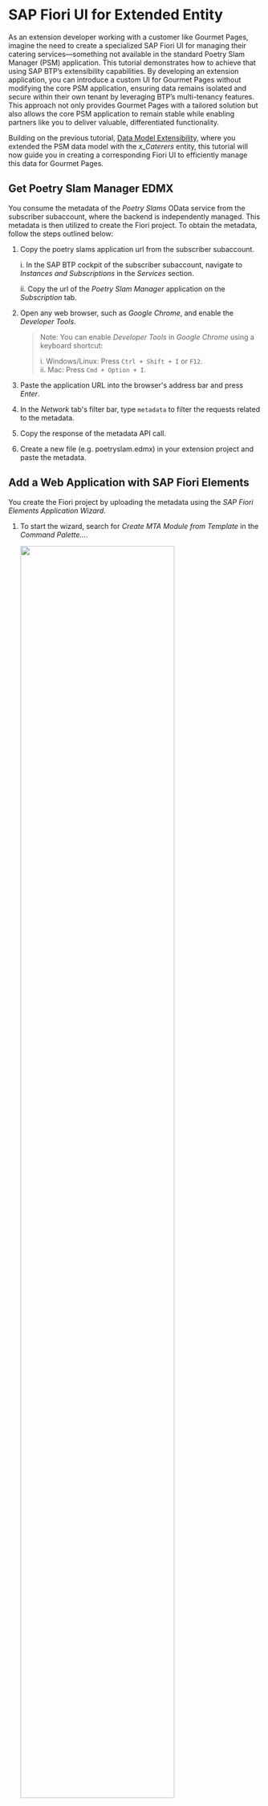 # SAP Fiori UI for Extended Entity

As an extension developer working with a customer like Gourmet Pages, imagine the need to create a specialized SAP Fiori UI for managing their catering services—something not available in the standard Poetry Slam Manager (PSM) application. This tutorial demonstrates how to achieve that using SAP BTP’s extensibility capabilities. By developing an extension application, you can introduce a custom UI for Gourmet Pages without modifying the core PSM application, ensuring data remains isolated and secure within their own tenant by leveraging BTP’s multi-tenancy features. This approach not only provides Gourmet Pages with a tailored solution but also allows the core PSM application to remain stable while enabling partners like you to deliver valuable, differentiated functionality.

Building on the previous tutorial, [Data Model Extensibility](./02-DataModelExtensibility.md), where you extended the PSM data model with the *x_Caterers* entity, this tutorial will now guide you in creating a corresponding Fiori UI to efficiently manage this data for Gourmet Pages.

## Get Poetry Slam Manager EDMX

You consume the metadata of the *Poetry Slams* OData service from the subscriber subaccount, where the backend is independently managed. This metadata is then utilized to create the Fiori project. To obtain the metadata, follow the steps outlined below:

1. Copy the poetry slams application url from the subscriber subaccount.

    i. In the SAP BTP cockpit of the subscriber subaccount, navigate to *Instances and Subscriptions* in the *Services* section.

    ii. Copy the url of the *Poetry Slam Manager* application on the *Subscription* tab.

2. Open any web browser, such as *Google Chrome*, and enable the *Developer Tools*.

    > Note: You can enable *Developer Tools* in *Google Chrome* using a keyboard shortcut:
    >
    > i. Windows/Linux: Press `Ctrl + Shift + I` or `F12`.  
    > ii. Mac: Press `Cmd + Option + I`.

3. Paste the application URL into the browser's address bar and press *Enter*.

4. In the *Network* tab's filter bar, type `metadata` to filter the requests related to the metadata.

5. Copy the response of the metadata API call.

6. Create a new file (e.g. poetryslam.edmx) in your extension project and paste the metadata.

## Add a Web Application with SAP Fiori Elements

You create the Fiori project by uploading the metadata using the *SAP Fiori Elements Application Wizard*.

1. To start the wizard, search for *Create MTA Module from Template* in the *Command Palette...*.

   <img src="./images/03_FE-Wizard-open.png" width="80%">

2. Select the *SAP Fiori Generator* module template. 
3. Choose *List Report Page*.
4. Select the data source and the OData service as follows:
   - *Data source*: *Upload a Metadata Document*
   - *Metadata file path*: *Upload the metadata file created in the previous section*
5. Select the main entity from the list:
   - *Main entity*: *x_Caterers*
   - *Automatically add table columns*: *Yes*
6. Add further project attributes:
   - *Module name*: *caterer*
   - *Application title*: *Caterers*
   - *Application namespace*: leave empty
   - *Description*: *Application to create and manage caterers*
   - *Enable Typescript*: *Yes*
   - *Add deployment configuration*: *Yes*
   - *Add FLP configuration*: *No*
   - *Configure Advanced Options*: *No*
7. Select the deployment configuration:
   - *Please choose the target*: *Cloud Foundry*
   - *Destination name*: *none*
   - *Add application to managed application router*: *Yes*
8. Select the Fiori settings:
   - *Smart Variant Management*: *Use Page Variant*
   - *Layout*: *Standard Layout*
   - *Table Type*: *Responsive*
   - *Selection Mode*: *Single*
9. Select the CI/CD settings:
   - *Translation Domain*: leave empty
   - *Translation Developer*: leave empty
   - *Translation Collection*: leave empty
   - *Fiori ID*: *caterer*
   - *Application Component Hierarchy*: *pre-cat*
10. Choose *Finish*. The wizard creates the *caterer* folder, which contains all files related to the user interface.

## Fine-Tune the User Interface

Creating the extension UI follows the same process as developing the standard UI for the PSM application. To customize the generated user interface to meet specific requirements, you can either leverage the [SAP Fiori Tools - Application Modeler extension](https://help.sap.com/docs/SAP_FIORI_tools/17d50220bcd848aa854c9c182d65b699/a9c004397af5461fbf765419fc1d606a.html?locale=en-US) for a guided, low-code approach or manually modify the generated files for greater flexibility and control.

The SAP Fiori Tools - Application Modeler extension includes two tools, which are helpful when creating new pages or adjusting existing ones:

- [Page Editor](https://help.sap.com/docs/SAP_FIORI_tools/17d50220bcd848aa854c9c182d65b699/047507c86afa4e96bb3d284adb9f4726.html?locale=en-US): Create and maintain annotation-based UI elements.
- [Page Map](https://help.sap.com/docs/SAP_FIORI_tools/17d50220bcd848aa854c9c182d65b699/bae38e6216754a76896b926a3d6ac3a9.html?locale=en-US): Change the structure of pages and application-wide settings.

> Note: The recommendation is to use the SAP Fiori tools to create new pages or to enhance existing ones with additional features as the tools generate the required annotations in the annotations file. For better readability, you can restructure the annotations afterwards.

This tutorial will not go into a line-by-line explanation of the files. However, you are encouraged to explore each file in detail to gain a deeper understanding of the sample implementation. The most relevant files are the following:

- [`package.json`](../partner-reference-extension-catering-ui/caterer/package.json): The *-SNAPSHOT* suffix in the version indicates that the generated SAP Fiori application is in the development stage and not yet a final release. It serves as a marker for ongoing development, enabling iterative testing and improvements. Before deploying the application, ensure that the -SNAPSHOT suffix is removed to reflect a stable, finalized version. Add the scripts to build and deploy the application.
- [`index.html`](../partner-reference-extension-catering-ui/caterer/webapp/index.html): Define the appearance of the first UI of your application that is opened using a managed app router.
- [`manifest.json`](../partner-reference-extension-catering-ui/caterer/webapp/manifest.json): Describe the application structure, routing, services, dependencies, and SAP Fiori launchpad integration.
- [`annotation.xml`](../partner-reference-extension-catering-ui/caterer/webapp/annotations/annotation.xml): Define UI-specific annotations that dictate how data is displayed and behaves in the SAP Fiori application.

## Add Destination Route to App Router

To ensure secure and tenant-isolated communication between the new SAP Fiori application and the core PSM OData service, all requests from the SAP Fiori application must be properly routed. This is achieved by configuring the routing rules in the [xs-app.json](../partner-reference-extension-catering-ui/caterer/xs-app.json) file. By doing so, requests to the core *Poetry Slams* OData service are securely handled, maintaining tenant isolation and enforcing controlled access while seamlessly integrating the extension with the core application.

```json
{
    "source": "^/odata/v4/poetryslamcaterer/(.*)$",
    "target": "/odata/v4/poetryslamservice/$1",
    "destination": "poetry-slams-caterer",
    "authenticationType": "xsuaa",
    "csrfProtection": true
}
```

| **Property**              | **Description** |
|---------------------------|----------------|
| **source** | Defines the pattern for incoming requests. Any request that starts with `/odata/v4/poetryslamcaterer/` is matched, and the `(.*)` dynamically captures the remaining part of the request URL. This pattern ensures that all relevant requests are correctly routed. Additionally, this URI is specified as the main service URI in the [manifest.json](../partner-reference-extension-catering-ui/caterer/webapp/manifest.json) file, ensuring seamless integration with the SAP Fiori application. |
| **target** | Rewrites the incoming request URL to this new target path. The `$1` placeholder refers to the captured portion from the `source`, ensuring that the rest of the request path remains intact. |
| **destination** | Specifies the backend service or system to which the request should be forwarded. This is typically configured in the SAP BTP Destination Service, enabling seamless connectivity between the SAP Fiori application and the backend system. In the upcoming sections, you will create and configure this destination. |
| **authenticationType** | Enforces authentication using *SAP BTP XSUAA (SAP Authorization and Trust Management Service)* to ensure secure access control. |
| **csrfProtection** | Enables *Cross-Site Request Forgery (CSRF) protection* for this route. |

## Service Broker Setup

To access the *Poetry Slams* OData services from your SAP Fiori application, you must use the service broker. The service broker enables secure access to application OData services by utilizing tenant-specific credentials and authorizations, ensuring effective tenant isolation in a multi-tenant application environment.

> Note: A service broker should be added to your PSM application to enable seamless integration and access to the required services. For more details, refer to the [Partner Reference Application Tutorial - Enable API Access to SAP BTP Applications Using Service Broker](https://github.com/SAP-samples/partner-reference-application/blob/main/Tutorials/42a-Multi-Tenancy-Service-Broker.md#enable-api-access-to-sap-btp-applications-using-service-broker).

You need to configure the service broker in your subscriber subaccount to access the *Poetry Slams* OData services. For more details, refer to the [Partner Reference Application Tutorial - Configure the Service Broker in a Consumer SAP BTP Subaccount](https://github.com/SAP-samples/partner-reference-application/blob/main/Tutorials/42b-Multi-Tenancy-Provisioning-Service-Broker.md#configure-the-service-broker-in-a-consumer-sap-btp-subaccount).

## Create the Destination

You need to create a destination in the subscriber subaccount to connect to the *Poetry Slams* OData service using the service broker instance. This destination is already configured in the [xs-app.json](../partner-reference-extension-catering-ui/caterer/xs-app.json) file to enable tenant-specific data calls.

- *Name*: *poetry-slams-caterer*
- *Type*: *HTTP*
- *URL*: Get the URL of the application service from the provider subaccount.
   1. In the SAP BTP cockpit of the provider subaccount, navigate to the SAP BTP Cloud Foundry runtime space where the application is deployed.
   2. In the space cockpit, navigate to *Applications* and choose the link *poetry-slams-srv*.
   3. Copy the *Application Route* from the *Application Overview* for later use (**provider service URL**).
- *Proxy Type*: *Internet*
- *Authentication* - *OAuth2UserTokenExchange*
- *Token Service URL* - `https://<SUBSCRIBER-SUBDOMAIN>.authentication.eu12.hana.ondemand.com/oauth/token`
   1. Get the subdomain from the subscriber subaccount.

      i. In the SAP BTP cockpit of the subscriber subaccount, navigate to *Overview*.

      ii. Copy the *Subdomain* from the *General* section.

- *Client Id* and *Client secret* - Get the client id and client secret from the service key of the service broker instance created in the subscriber subaccount.
   1. In the SAP BTP cockpit of the subscriber subaccount, navigate to the SAP BTP Cloud Foundry runtime space where the service broker instance is created.
   2. Get the *client id* and *client secret* from the service key of service broker instance.
- *Token Service URL Type* - *Dedicated*

> Note: For more information on *HTTP Destinations*, refer to the [SAP BTP Connectivity - HTTP Destinations](https://help.sap.com/docs/connectivity/sap-btp-connectivity-cf/http-destinations?locale=en-US).

## Deploy to Cloud Foundry

Now that you have completed all the development and configurations, you can proceed to deploy the application.

1. Open a new terminal and log on to SAP BTP Cloud Foundry runtime:
   1. Run the command `cf login`.
   2. Enter the SAP BTP Cloud Foundry runtime API of your environment, for example, `https://api.cf.eu10.hana.ondemand.com`.

      i. In the SAP BTP cockpit of the subscriber subaccount, navigate to *Overview*.

      ii. Copy the *API Endpoint* from *Cloud Foundry Environment*.

   3. Enter your development user and password.
   4. Select the org of the SAP BTP subscriber subaccount for the application.
   5. Select the SAP BTP Cloud Foundry runtime space (*app*).

2. To build the application, run the command `npm run build`.

3. To deploy the application, run the command `npm run deploy`.

> Note: Looking for more details? Go to the [CAPire Documentation - Deploy to Cloud Foundry](https://cap.cloud.sap/docs/guides/deployment/to-cf).

## Configure SAP Build Work Zone

SAP Fiori applications deployed to the SAP BTP environment require a launchpad to make them accessible to users in a structured and organized manner. The *SAP Build Work Zone, Standard Edition* serves as the *Launchpad Service*, providing a unified entry point for users to access all their SAP and non-SAP applications, including HTML5 applications.

To display the Caterer UI, subscribe to the SAP Build Work Zone application in the subscriber subaccount. Once subscribed, the deployed Caterer UI will appear in the list of application names within the SAP Build Work Zone table UI.
